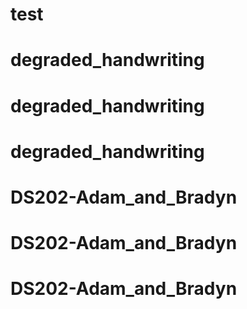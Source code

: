 # test
# degraded_handwriting
# degraded_handwriting
# degraded_handwriting
# DS202-Adam_and_Bradyn
# DS202-Adam_and_Bradyn
# DS202-Adam_and_Bradyn

